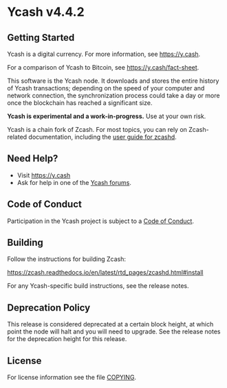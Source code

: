# Ycash v4.4.2

## Getting Started

Ycash is a digital currency. For more information, see https://y.cash.

For a comparison of Ycash to Bitcoin, see https://y.cash/fact-sheet.

This software is the Ycash node. It downloads and stores the entire history
of Ycash transactions; depending on the speed of your computer and network
connection, the synchronization process could take a day or more once the
blockchain has reached a significant size.

**Ycash is experimental and a work-in-progress.** Use at your own risk.


Ycash is a chain fork of Zcash. For most topics, you can rely on Zcash-related documentation, including the [user guide for zcashd](https://zcash.readthedocs.io/en/latest/rtd_pages/zcashd.html).



## Need Help?

* Visit https://y.cash
* Ask for help in one of the [Ycash forums](https://y.cash/forums).

## Code of Conduct

Participation in the Ycash project is subject to a
[Code of Conduct](code_of_conduct.md).

## Building

Follow the instructions for building Zcash:

https://zcash.readthedocs.io/en/latest/rtd_pages/zcashd.html#install

For any Ycash-specific build instructions, see the release notes.

## Deprecation Policy

This release is considered deprecated at a certain block height,
at which point the node will halt and you will need to upgrade.
See the release notes for the deprecation height for this release.

## License

For license information see the file [COPYING](COPYING).
